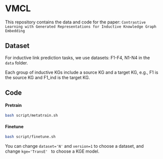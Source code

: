 # VMCL

This repository contains the data and code for the paper:
```Contrastive Learning with Generated Representations for Inductive Knowledge Graph Embedding```

## Dataset

For inductive link prediction tasks, we use datasets: F1-F4, N1-N4 in the ```data``` folder.

Each group of inductive KGs include a source KG and a target KG, e.g., F1 is the source KG and F1_ind is the target KG. 



## Code
#### Pretrain
```bash
bash script/metatrain.sh
```
#### Finetune

```bash
bash script/finetune.sh
```
You can change ```dataset='N'``` and ```version=1``` to choose a dataset, 
and change ```kge='TransE' ``` to choose a KGE model.

